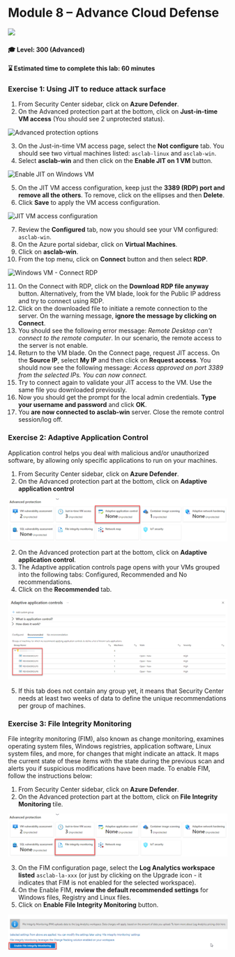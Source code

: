 # Module 8 – Advance Cloud Defense

<p align="left"><img src="../Images/asc-labs-advanced.gif?raw=true"></p>

#### 🎓 Level: 300 (Advanced)
#### ⌛ Estimated time to complete this lab: 60 minutes

### Exercise 1: Using JIT to reduce attack surface

1.	From Security Center sidebar, click on **Azure Defender**.
2.	On the Advanced protection part at the bottom, click on **Just-in-time VM access** (You should see 2 unprotected status).

![Advanced protection options](../Images/asc-defender-advanced-protection-jit.gif?raw=true)

3.	On the Just-in-time VM access page, select the **Not configure** tab. You should see two virtual machines listed: `asclab-linux` and `asclab-win`.
4.	Select **asclab-win** and then click on the **Enable JIT on 1 VM** button.

![Enable JIT on Windows VM](../Images/asc-enable-jit-win-vm.gif?raw=true)

5.	On the JIT VM access configuration, keep just the **3389 (RDP) port and remove all the others**. To remove, click on the ellipses and then **Delete**.
6.	Click **Save** to apply the VM access configuration.

![JIT VM access configuration](../Images/asc-jit-vm-access-config.gif?raw=true)

7.	Review the **Configured** tab, now you should see your VM configured: `asclab-win`.
8.	On the Azure portal sidebar, click on **Virtual Machines**.
9.	Click on **asclab-win**.
10.	From the top menu, click on **Connect** button and then select **RDP**.

![Windows VM - Connect RDP](../Images/asc-win-vm-connect-rdp.gif?raw=true)

11.	On the Connect with RDP, click on the **Download RDP file anyway** button. Alternatively, from the VM blade, look for the Public IP address and try to connect using RDP.
12.	Click on the downloaded file to initiate a remote connection to the server. On the warning message, **ignore the message by clicking on Connect**.
13.	You should see the following error message: *Remote Desktop can't connect to the remote computer*. In our scenario, the remote access to the server is not enable.
14.	Return to the VM blade. On the Connect page, request JIT access. On the **Source IP**, select **My IP** and then click on **Request access**. You should now see the following message: *Access approved on port 3389 from the selected IPs. You can now connect.*
15.	Try to connect again to validate your JIT access to the VM. Use the same file you downloaded previously.
16.	Now you should get the prompt for the local admin credentials. **Type your username and password** and click **OK**.
17.	You **are now connected to asclab-win** server. Close the remote control session/log off.

### Exercise 2: Adaptive Application Control

Application control helps you deal with malicious and/or unauthorized software, by allowing only specific applications to run on your machines.

1.	From Security Center sidebar, click on **Azure Defender**.
2.	On the Advanced protection part at the bottom, click on **Adaptive application control**

![Adaptive Application Control1](../Images/adaptive-application-control.png)

2.	On the Advanced protection part at the bottom, click on **Adaptive application control**.
3.	The Adaptive application controls page opens with your VMs grouped into the following tabs: Configured, Recommended and No recommendations.
4.	Click on the **Recommended** tab.

![Adaptive Application Control2](../Images/adaptive-application-control2.png)

5.	If this tab does not contain any group yet, it means that Security Center needs at least two weeks of data to define the unique recommendations per group of machines.

### Exercise 3: File Integrity Monitoring

File integrity monitoring (FIM), also known as change monitoring, examines operating system files, Windows registries, application software, Linux system files, and more, for changes that might indicate an attack.
It maps the current state of these items with the state during the previous scan and alerts you if suspicious modifications have been made. To enable FIM, follow the instructions below:

1.	From Security Center sidebar, click on **Azure Defender**.
2.	On the Advanced protection part at the bottom, click on **File Integrity Monitoring** tile.

![File Integrity Monitoring1](../Images/File-Integrity-Monitoring.png)

3.	On the FIM configuration page, select the **Log Analytics workspace listed** `asclab-la-xxx` (or just by clicking on the Upgrade icon - it indicates that FIM is not enabled for the selected workspace).
4.	On the Enable FIM, **review the default recommended settings** for Windows files, Registry and Linux files.
5.	Click on **Enable File Integrity Monitoring** button.

![File Integrity Monitoring2](../Images/File-Integrity-Monitoring2.png)
